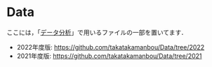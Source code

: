 # Data

ここには，「[データ分析](https://www-tlab.math.ryukoku.ac.jp/wiki/?Data)」で用いるファイルの一部を置いてます．

- 2022年度版: https://github.com/takatakamanbou/Data/tree/2022
- 2021年度版: https://github.com/takatakamanbou/Data/tree/2021
